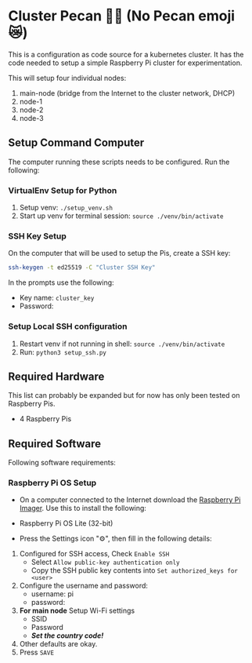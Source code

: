 # Cluster Pecan 🥧🥜 (No Pecan emoji 😿)

This is a configuration as code source for a kubernetes cluster.  It has the
code needed to setup a simple Raspberry Pi cluster for experimentation.

This will setup four individual nodes:

1. main-node (bridge from the Internet to the cluster network, DHCP)
2. node-1
3. node-2
4. node-3

## Setup Command Computer

The computer running these scripts needs to be configured.  Run the following:

### VirtualEnv Setup for Python

1. Setup venv: `./setup_venv.sh`
2. Start up venv for terminal session: `source ./venv/bin/activate`

### SSH Key Setup

On the computer that will be used to setup the Pis, create a SSH key:

```BASH
ssh-keygen -t ed25519 -C "Cluster SSH Key"
```

In the prompts use the following:
- Key name: `cluster_key`
- Password: <Use a tool like KeePass to generate the password>

### Setup Local SSH configuration

1. Restart venv if not running in shell: `source ./venv/bin/activate`
2. Run: `python3 setup_ssh.py`

## Required Hardware

This list can probably be expanded but for now has only been tested on Raspberry
Pis.

- 4 Raspberry Pis

## Required Software

Following software requirements:

### Raspberry Pi OS Setup

- On a computer connected to the Internet download the [Raspberry Pi Imager](https://www.raspberrypi.com/software/).
Use this to install the following:

- Raspberry Pi OS Lite (32-bit)
- Press the Settings icon "⚙️", then fill in the following details:
1. Configured for SSH access, Check `Enable SSH`
    - Select `Allow public-key authentication only`
    - Copy the SSH public key contents into `Set authorized_keys for <user>`
2. Configure the username and password:
    - username: pi
    - password: <use a tool like KeePass to generate password>
3. **For main node** Setup Wi-Fi settings
    - SSID
    - Password
    - ***Set the country code!***
4. Other defaults are okay.
5. Press `SAVE`
